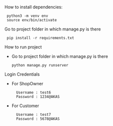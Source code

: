How to install dependencies:

     python3 -m venv env
     source env/bin/activate

Go to project folder in which manage.py is there

     pip install -r requirements.txt

How to run project
- Go to project folder in which manage.py is there
  
      python manage.py runserver


Login Credentials
-   For ShopOwner

          Username : test6
          Password : 1234@AKAS
-   For Customer

          Username : test7
          Password : 5678@AKAS
  
